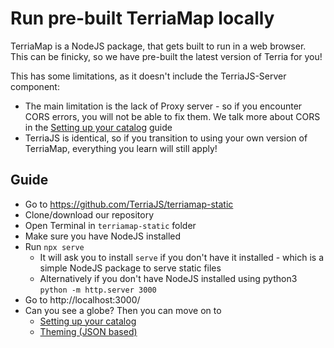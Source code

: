 # Run pre-built TerriaMap locally

TerriaMap is a NodeJS package, that gets built to run in a web browser. This can be finicky, so we have pre-built the latest version of Terria for you!

This has some limitations, as it doesn't include the TerriaJS-Server component:

- The main limitation is the lack of Proxy server - so if you encounter CORS errors, you will not be able to fix them. We talk more about CORS in the [Setting up your catalog](catalogs-and-datasets.md#cross-origin-resource-sharing-cors) guide
- TerriaJS is identical, so if you transition to using your own version of TerriaMap, everything you learn will still apply!

## Guide

- Go to https://github.com/TerriaJS/terriamap-static
- Clone/download our repository
- Open Terminal in `terriamap-static` folder
- Make sure you have NodeJS installed
- Run `npx serve`
  - It will ask you to install `serve` if you don't have it installed - which is a simple NodeJS package to serve static files
  - Alternatively if you don't have NodeJS installed using python3 `python -m http.server 3000`
- Go to http://localhost:3000/
- Can you see a globe? Then you can move on to
  - [Setting up your catalog](catalogs-and-datasets.md)
  - [Theming (JSON based)](theming-json-based.md)
